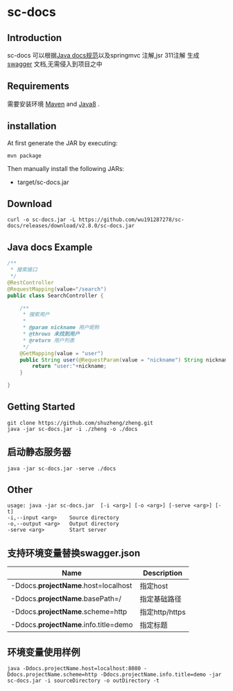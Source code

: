 # sc-docs

## Introduction

sc-docs 可以根据[Java docs规范](https://docs.oracle.com/javase/1.5.0/docs/tooldocs/windows/javadoc.html)以及springmvc 注解,jsr 311注解 生成 [swagger](https://swagger.io/specification/v2/) 文档,无需侵入到项目之中


## Requirements

需要安装环境 [Maven](https://maven.apache.org/) and [Java8](https://www.oracle.com/technetwork/java/javase/downloads/jdk8-downloads-2133151.html) .


## installation

At first generate the JAR by executing:

```shell
mvn package
```

Then manually install the following JARs:

* target/sc-docs.jar

## Download

```
curl -o sc-docs.jar -L https://github.com/wu191287278/sc-docs/releases/download/v2.8.0/sc-docs.jar
```

## Java docs Example
```java
/**
 * 搜索接口
 */
@RestController
@RequestMapping(value="/search")
public class SearchController {

    /**
     * 搜索用户
     *
     * @param nickname 用户昵称
     * @throws 未找到用户
     * @return 用户列表
     */
    @GetMapping(value = "user")
    public String user(@RequestParam(value = "nickname") String nickname) throws NotFoundException{
        return "user:"+nickname;
    }

}
```


## Getting Started


```shell
git clone https://github.com/shuzheng/zheng.git
java -jar sc-docs.jar -i ./zheng -o ./docs
```

## 启动静态服务器

```shell
java -jar sc-docs.jar -serve ./docs
```

## Other
```
usage: java -jar sc-docs.jar  [-i <arg>] [-o <arg>] [-serve <arg>] [-t]
-i,--input <arg>    Source directory
-o,--output <arg>   Output directory
-serve <arg>        Start server
```

## 支持环境变量替换swagger.json

Name | Description
---|---
-Ddocs.**projectName**.host=localhost|指定host
-Ddocs.**projectName**.basePath=/|指定基础路径
-Ddocs.**projectName**.scheme=http|指定http/https
-Ddocs.**projectName**.info.title=demo|指定标题

## 环境变量使用样例

```shell
java -Ddocs.projectName.host=localhost:8080 -Ddocs.projectName.scheme=http -Ddocs.projectName.info.title=demo -jar sc-docs.jar -i sourceDirectory -o outDirectory -t
```
